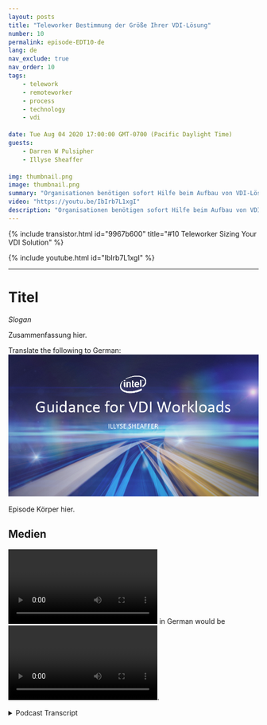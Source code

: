 ```yaml
---
layout: posts
title: "Teleworker Bestimmung der Größe Ihrer VDI-Lösung"
number: 10
permalink: episode-EDT10-de
lang: de
nav_exclude: true
nav_order: 10
tags:
    - telework
    - remoteworker
    - process
    - technology
    - vdi

date: Tue Aug 04 2020 17:00:00 GMT-0700 (Pacific Daylight Time)
guests:
    - Darren W Pulsipher
    - Illyse Sheaffer

img: thumbnail.png
image: thumbnail.png
summary: "Organisationen benötigen sofort Hilfe beim Aufbau von VDI-Lösungen (Virtual Desktop Infrastructure). Da IT-Abteilungen VDI-Lizenzen lokal zu ihren aktuellen Systemen hinzufügen, müssen sie sich bewusst sein, dass Lizenzen allein nicht alle Probleme lösen."
video: "https://youtu.be/IbIrb7L1xgI"
description: "Organisationen benötigen sofort Hilfe beim Aufbau von VDI-Lösungen (Virtual Desktop Infrastructure). Da IT-Abteilungen VDI-Lizenzen lokal zu ihren aktuellen Systemen hinzufügen, müssen sie sich bewusst sein, dass Lizenzen allein nicht alle Probleme lösen."
---
```


<div>
{% include transistor.html id="9967b600" title="#10 Teleworker Sizing Your VDI Solution" %}

{% include youtube.html id="IbIrb7L1xgI" %}
</div>

---

# Titel

*Slogan*

Zusammenfassung hier.

Translate the following to German: ![Episodenbild](./thumbnail.png)

Episode Körper hier.

## Medien

<video src='url'></video> in German would be <video src='url'></video>.



<details>
<summary> Podcast Transcript </summary>

<p></p>

</details>
